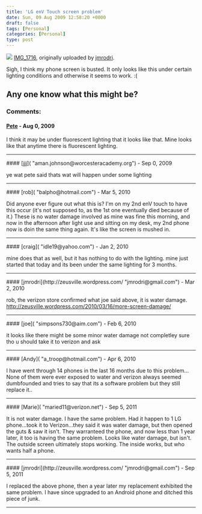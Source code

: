 ```yaml
---
title: 'LG enV Touch screen problem'
date: Sun, 09 Aug 2009 12:58:20 +0000
draft: false
tags: [Personal]
categories: [Personal]
type: post
---
```


[![](http://farm3.static.flickr.com/2610/3803187661_1aaf2859a5.jpg)](http://www.flickr.com/photos/jmrodri/3803187661/ "photo sharing")
[IMG\_1716](http://www.flickr.com/photos/jmrodri/3803187661/), originally uploaded by [jmrodri](http://www.flickr.com/people/jmrodri/).

Sigh, I think my phone screen is busted. It only looks like this under certain lighting conditions and otherwise it seems to work. :(

Any one know what this might be?
---
### Comments:
#### [Pete]( "petedachelet@sbcglobal.net") - <time datetime="2009-08-16 06:22:31">Aug 0, 2009</time>

I think it may be under fluorescent lighting that it looks like that. Mine looks like that anytime there is fluorescent lighting.
<hr />
#### [jjj]( "aman.johnson@worcesteracademy.org") - <time datetime="2009-09-13 21:40:34">Sep 0, 2009</time>

ye wat pete said thats wat will happen under some lighting
<hr />
#### [rob]( "balpho@hotmail.com") - <time datetime="2010-03-12 17:37:41">Mar 5, 2010</time>

Did anyone ever figure out what this is? I'm on my 2nd enV touch to have this occur (it's not supposed to, as the 1st one eventually died because of it.) These is no water damage involved as mine was fine this morning, and now in the afternoon after light use and sitting on my desk, my 2nd phone now is doin the same thing again. It's like the screen is mushed in.
<hr />
#### [craig]( "idle19@yahoo.com") - <time datetime="2010-01-19 10:36:26">Jan 2, 2010</time>

mine does that as well, but it has nothing to do with the lighting. mine just started that today and its been under the same lighting for 3 months.
<hr />
#### [jmrodri](http://zeusville.wordpress.com/ "jmrodri@gmail.com") - <time datetime="2010-03-16 13:35:22">Mar 2, 2010</time>

rob, the verizon store confirmed what joe said above, it is water damage. http://zeusville.wordpress.com/2010/03/16/more-screen-damage/
<hr />
#### [joe]( "simpsons730@aim.com") - <time datetime="2010-02-27 10:57:37">Feb 6, 2010</time>

it looks like there might be some minor water damage not completley sure tho u should take it to verizon and ask
<hr />
#### [Andy]( "a_troop@hotmail.com") - <time datetime="2010-04-10 02:54:36">Apr 6, 2010</time>

I have went through 14 phones in the last 16 months due to this problem... None of them were ever exposed to water and verizon always seemed dumbfounded and tries to say that its a software problem but they still replace it..
<hr />
#### [Marie]( "maried11@verizon.net") - <time datetime="2011-09-16 09:18:28">Sep 5, 2011</time>

It is not water damage. I have the same problem. Had it happen to 1 LG phone...took it to Verizon...they said it was water damage, but then opened the guts & saw it isn't. They warranteed the phone, and now less than 1 year later, it too is having the same problem. Looks like water damage, but isn't. The outside screen ultimately stops working. The inside works, but who wants half a phone.
<hr />
#### [jmrodri](http://zeusville.wordpress.com/ "jmrodri@gmail.com") - <time datetime="2011-09-16 10:16:39">Sep 5, 2011</time>

I replaced the above phone, then a year later my replacement exhibited the same problem. I have since upgraded to an Android phone and ditched this piece of junk.
<hr />
